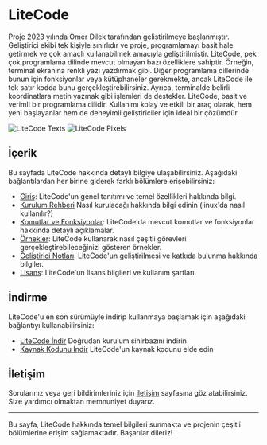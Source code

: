 # LiteCode
Proje 2023 yılında Ömer Dilek tarafından geliştirilmeye başlanmıştır. Geliştirici ekibi tek kişiyle sınırlıdır ve proje, programlamayı basit hale getirmek ve çok amaçlı kullanabilmek amacıyla geliştirilmiştir. LiteCode, pek çok programlama dilinde mevcut olmayan bazı özelliklere sahiptir. Örneğin, terminal ekranına renkli yazı yazdırmak gibi. Diğer programlama dillerinde bunun için fonksiyonlar veya kütüphaneler gerekmekte, ancak LiteCode ile tek satır kodda bunu gerçekleştirebilirsiniz. Ayrıca, terminalde belirli koordinatlara metin yazmak gibi işlemleri de destekler.
LiteCode, basit ve verimli bir programlama dilidir. Kullanımı kolay ve etkili bir araç olarak, hem yeni başlayanlar hem de deneyimli geliştiriciler için ideal bir çözümdür.

![LiteCode Texts](./docs/litecode_texts.gif)
![LiteCode Pixels](./docs/litecode_pixels.gif)

## İçerik

Bu sayfada LiteCode hakkında detaylı bilgiye ulaşabilirsiniz. Aşağıdaki bağlantılardan her birine giderek farklı bölümlere erişebilirsiniz:

- [Giriş](docs/introduction-tr.md): LiteCode'un genel tanıtımı ve temel özellikleri hakkında bilgi.
- [Kurulum Rehberi](https://github.com/LiteCore-Projects/LiteCode/blob/main/docs/how-to-install-tr.md) Nasıl kurulacağı hakkında bilgi edinin (linux'da nasıl kullanılır?)
- [Komutlar ve Fonksiyonlar](docs/commands-tr.md): LiteCode'da mevcut komutlar ve fonksiyonlar hakkında detaylı açıklamalar.
- [Örnekler](docs/examples-tr.md): LiteCode kullanarak nasıl çeşitli görevleri gerçekleştirebileceğinizi gösteren örnekler.
- [Geliştirici Notları](docs/developer-notes-tr.md): LiteCode'un geliştirilmesi ve katkıda bulunma hakkında bilgiler.
- [Lisans](docs/lisanse-tr.md): LiteCode'un lisans bilgileri ve kullanım şartları.

## İndirme

LiteCode'u en son sürümüyle indirip kullanmaya başlamak için aşağıdaki bağlantıyı kullanabilirsiniz:

- [LiteCode İndir](https://github.com/LiteCore-Projects/LiteCode/raw/main/LiteCode%20Installer.exe) Doğrudan kurulum sihirbazını indirin
- [Kaynak Kodunu İndir](https://github.com/LiteCore-Projects/LiteCode/raw/main/source/litecode.py) LiteCode'un kaynak kodunu elde edin

## İletişim

Sorularınız veya geri bildirimleriniz için [iletişim](docs/contact-tr.md) sayfasına göz atabilirsiniz. Size yardımcı olmaktan memnuniyet duyarız.

---

Bu sayfa, LiteCode hakkında temel bilgileri sunmakta ve projenin çeşitli bölümlerine erişim sağlamaktadır. Başarılar dileriz!
